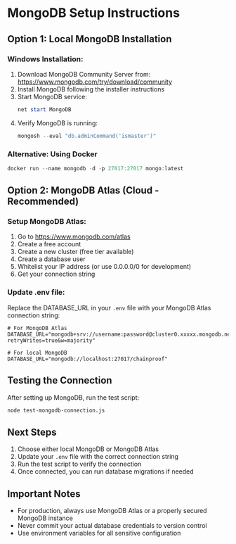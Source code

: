 # MongoDB Setup Instructions

## Option 1: Local MongoDB Installation

### Windows Installation:
1. Download MongoDB Community Server from: https://www.mongodb.com/try/download/community
2. Install MongoDB following the installer instructions
3. Start MongoDB service:
   ```powershell
   net start MongoDB
   ```
4. Verify MongoDB is running:
   ```powershell
   mongosh --eval "db.adminCommand('ismaster')"
   ```

### Alternative: Using Docker
```powershell
docker run --name mongodb -d -p 27017:27017 mongo:latest
```

## Option 2: MongoDB Atlas (Cloud - Recommended)

### Setup MongoDB Atlas:
1. Go to https://www.mongodb.com/atlas
2. Create a free account
3. Create a new cluster (free tier available)
4. Create a database user
5. Whitelist your IP address (or use 0.0.0.0/0 for development)
6. Get your connection string

### Update .env file:
Replace the DATABASE_URL in your `.env` file with your MongoDB Atlas connection string:

```env
# For MongoDB Atlas
DATABASE_URL="mongodb+srv://username:password@cluster0.xxxxx.mongodb.net/chainproof?retryWrites=true&w=majority"

# For local MongoDB
DATABASE_URL="mongodb://localhost:27017/chainproof"
```

## Testing the Connection

After setting up MongoDB, run the test script:
```bash
node test-mongodb-connection.js
```

## Next Steps

1. Choose either local MongoDB or MongoDB Atlas
2. Update your `.env` file with the correct connection string
3. Run the test script to verify the connection
4. Once connected, you can run database migrations if needed

## Important Notes

- For production, always use MongoDB Atlas or a properly secured MongoDB instance
- Never commit your actual database credentials to version control
- Use environment variables for all sensitive configuration